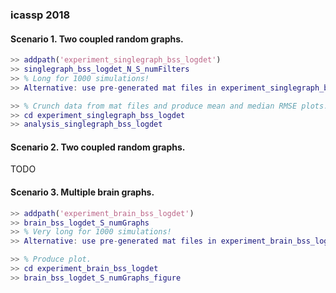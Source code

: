 ### icassp 2018

#### Scenario 1. Two coupled random graphs.
```Matlab
>> addpath('experiment_singlegraph_bss_logdet')
>> singlegraph_bss_logdet_N_S_numFilters
>> % Long for 1000 simulations!
>> Alternative: use pre-generated mat files in experiment_singlegraph_bss_logdet.

>> % Crunch data from mat files and produce mean and median RMSE plots.
>> cd experiment_singlegraph_bss_logdet
>> analysis_singlegraph_bss_logdet
```

#### Scenario 2. Two coupled random graphs.
TODO

#### Scenario 3. Multiple brain graphs.

```Matlab
>> addpath('experiment_brain_bss_logdet')
>> brain_bss_logdet_S_numGraphs
>> % Very long for 1000 simulations!
>> Alternative: use pre-generated mat files in experiment_brain_bss_logdet.

>> % Produce plot.
>> cd experiment_brain_bss_logdet
>> brain_bss_logdet_S_numGraphs_figure
```
